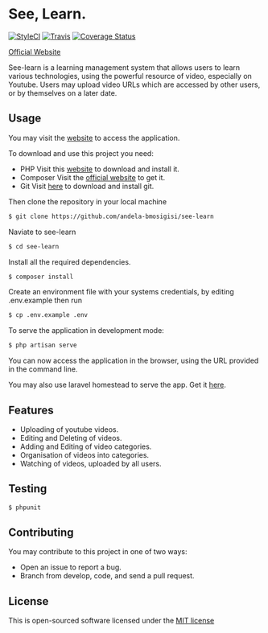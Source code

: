 # See, Learn.

[![StyleCI](https://styleci.io/repos/46489764/shield)](https://styleci.io/repos/46489764)
[![Travis](https://travis-ci.org/andela-bmosigisi/see-learn.svg?branch=develop)](https://travis-ci.org/andela-bmosigisi/see-learn/)
[![Coverage Status](https://coveralls.io/repos/andela-bmosigisi/see-learn/badge.svg?branch=develop&service=github)](https://coveralls.io/github/andela-bmosigisi/see-learn?branch=develop)

[Official Website](http://see-learn.herokuapp.com)

See-learn is a learning management system that allows users to learn various technologies, using the powerful resource of video, especially on Youtube. Users may upload video URLs which are accessed by other users, or by themselves on a later date.

## Usage

You may visit the [website](http://see-learn.herokuapp.com) to access the application.

To download and use this project you need:

- PHP
  Visit this [website](http://php.net/downloads.php) to download and install it.
- Composer
  Visit the [official website](https://getcomposer.org) to get it. 
- Git
  Visit [here](https://git-scm.com/downloads) to download and install git.

Then clone the repository in your local machine

```bash
$ git clone https://github.com/andela-bmosigisi/see-learn
```

Naviate to see-learn
```bash
$ cd see-learn
```

Install all the required dependencies.
```bash
$ composer install
```

Create an environment file with your systems credentials, by editing .env.example then run
```bash
$ cp .env.example .env
```

To serve the application in development mode:
```bash
$ php artisan serve
```

You can now access the application in the browser, using the URL provided in the command line.

You may also use laravel homestead to serve the app. Get it [here](http://laravel.com/docs/5.1/homestead).

## Features

- Uploading of youtube videos.
- Editing and Deleting of videos.
- Adding and Editing of video categories.
- Organisation of videos into categories.
- Watching of videos, uploaded by all users.

## Testing

```bash
$ phpunit
```

## Contributing

You may contribute to this project in one of two ways:
- Open an issue to report a bug.
- Branch from develop, code, and send a pull request.

## License

This is open-sourced software licensed under the [MIT license](http://opensource.org/licenses/MIT)
